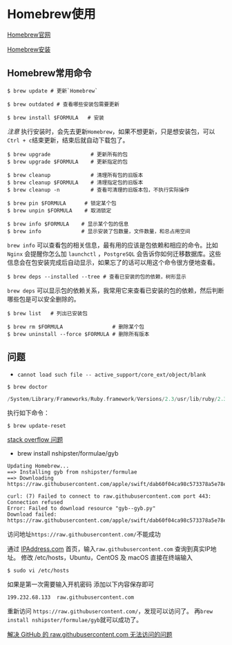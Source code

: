 # Homebrew使用

[Homebrew官网](https://brew.sh/index_zh-cn)

[Homebrew安装](https://github.com/matiastang/homebrew/blob/master/md/homebrew%E5%AE%89%E8%A3%85.md)

## Homebrew常用命令
```
$ brew update # 更新`Homebrew`

$ brew outdated # 查看哪些安装包需要更新

$ brew install $FORMULA   # 安装
```
*注意* 执行安装时，会先去更新`Homebrew`，如果不想更新，只是想安装包，可以`Ctrl + c`结束更新，结束后就自动下载包了。
```
$ brew upgrade             # 更新所有的包
$ brew upgrade $FORMULA    # 更新指定的包

$ brew cleanup             # 清理所有包的旧版本
$ brew cleanup $FORMULA    # 清理指定包的旧版本
$ brew cleanup -n          # 查看可清理的旧版本包，不执行实际操作

$ brew pin $FORMULA      # 锁定某个包
$ brew unpin $FORMULA    # 取消锁定

$ brew info $FORMULA    # 显示某个包的信息
$ brew info             # 显示安装了包数量，文件数量，和总占用空间
```
`brew info` 可以查看包的相关信息，最有用的应该是包依赖和相应的命令。比如 `Nginx` 会提醒你怎么加 `launchctl` ，`PostgreSQL` 会告诉你如何迁移数据库。这些信息会在包安装完成后自动显示，如果忘了的话可以用这个命令很方便地查看。
```
$ brew deps --installed --tree # 查看已安装的包的依赖，树形显示
```
`brew deps` 可以显示包的依赖关系，我常用它来查看已安装的包的依赖，然后判断哪些包是可以安全删除的。
```
$ brew list   # 列出已安装包

$ brew rm $FORMULA                # 删除某个包
$ brew uninstall --force $FORMULA # 删除所有版本
```
## 问题

* `cannot load such file -- active_support/core_ext/object/blank`

```
$ brew doctor
```

```c
/System/Library/Frameworks/Ruby.framework/Versions/2.3/usr/lib/ruby/2.3.0/rubygems/core_ext/kernel_require.rb:55:in `require': cannot load such file -- active_support/core_ext/object/blank (LoadError)
```

执行如下命令：
```
$ brew update-reset
```
[stack overflow 问题](https://stackoverflow.com/questions/54888582/ruby-cannot-load-such-file-active-support-core-ext-object-blank)

* brew install nshipster/formulae/gyb

```
Updating Homebrew...
==> Installing gyb from nshipster/formulae
==> Downloading https://raw.githubusercontent.com/apple/swift/dab60f04ca98c573378a5e78ed85d5a27a7ca2e0/utils

curl: (7) Failed to connect to raw.githubusercontent.com port 443: Connection refused
Error: Failed to download resource "gyb--gyb.py"
Download failed: https://raw.githubusercontent.com/apple/swift/dab60f04ca98c573378a5e78ed85d5a27a7ca2e0/utils/gyb.py
```
访问地址`https://raw.githubusercontent.com/`不能成功

通过 [IPAddress.com](https://www.ipaddress.com) 首页，输入`raw.githubusercontent.com` 查询到真实IP地址。
修改 /etc/hosts，Ubuntu，CentOS 及 macOS 直接在终端输入
```
$ sudo vi /etc/hosts
```
如果是第一次需要输入开机密码
添加以下内容保存即可
```
199.232.68.133  raw.githubusercontent.com
```
重新访问 `https://raw.githubusercontent.com/`，发现可以访问了。
再`brew install nshipster/formulae/gyb`就可以成功了。

[解决 GitHub 的 raw.githubusercontent.com 无法访问的问题]()
